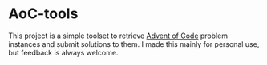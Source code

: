 # AoC-tools
This project is a simple toolset to retrieve [Advent of Code](https://adventofcode.com/) problem instances and submit solutions to them. I made this mainly for personal use, but feedback is always welcome.
